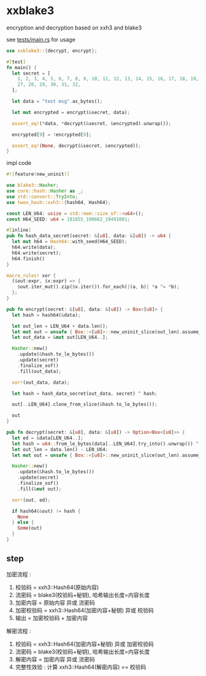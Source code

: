 <!-- 本文件由 ./readme.make.md 自动生成，请不要直接修改此文件 -->

# xxblake3

encryption and decryption based on xxh3 and blake3

see [tests/main.rs](https://docs.rs/crate/xxblake3/0.0.1/source/tests/main.rs) for usage

```rust
use xxblake3::{decrypt, encrypt};

#[test]
fn main() {
  let secret = [
    1, 2, 3, 4, 5, 6, 7, 8, 9, 10, 11, 12, 13, 14, 15, 16, 17, 18, 19, 20, 21, 22, 23, 24, 25, 26,
    27, 28, 29, 30, 31, 32,
  ];

  let data = "test msg".as_bytes();

  let mut encrypted = encrypt(&secret, data);

  assert_eq!(*data, *decrypt(&secret, &encrypted).unwrap());

  encrypted[9] = !encrypted[9];

  assert_eq!(None, decrypt(&secret, &encrypted));
}

```

impl code

```rust
#![feature(new_uninit)]

use blake3::Hasher;
use core::hash::Hasher as _;
use std::convert::TryInto;
use twox_hash::xxh3::{hash64, Hash64};

const LEN_U64: usize = std::mem::size_of::<u64>();
const H64_SEED: u64 = 181855_198662_19491001;

#[inline]
pub fn hash_data_secret(secret: &[u8], data: &[u8]) -> u64 {
  let mut h64 = Hash64::with_seed(H64_SEED);
  h64.write(data);
  h64.write(secret);
  h64.finish()
}

macro_rules! xor {
  ($out:expr, $x:expr) => {
    $out.iter_mut().zip($x.iter()).for_each(|(a, b)| *a ^= *b);
  };
}

pub fn encrypt(secret: &[u8], data: &[u8]) -> Box<[u8]> {
  let hash = hash64(&data);

  let out_len = LEN_U64 + data.len();
  let mut out = unsafe { Box::<[u8]>::new_uninit_slice(out_len).assume_init() };
  let out_data = &mut out[LEN_U64..];

  Hasher::new()
    .update(&hash.to_le_bytes())
    .update(secret)
    .finalize_xof()
    .fill(out_data);

  xor!(out_data, data);

  let hash = hash_data_secret(out_data, secret) ^ hash;

  out[..LEN_U64].clone_from_slice(&hash.to_le_bytes());

  out
}

pub fn decrypt(secret: &[u8], data: &[u8]) -> Option<Box<[u8]>> {
  let ed = &data[LEN_U64..];
  let hash = u64::from_le_bytes(data[..LEN_U64].try_into().unwrap()) ^ hash_data_secret(ed, secret);
  let out_len = data.len() - LEN_U64;
  let mut out = unsafe { Box::<[u8]>::new_uninit_slice(out_len).assume_init() };

  Hasher::new()
    .update(&hash.to_le_bytes())
    .update(secret)
    .finalize_xof()
    .fill(&mut out);

  xor!(out, ed);

  if hash64(&out) != hash {
    None
  } else {
    Some(out)
  }
}

```

## step

加密流程 :

  1. 校验码 = xxh3::Hash64(原始内容)
  1. 流密码 = blake3(校验码+秘钥), 哈希输出长度=内容长度
  1. 加密内容 = 原始内容 异或 流密码
  1. 加密校验码 = xxh3::Hash64(加密内容+秘钥) 异或 校验码
  1. 输出 = 加密校验码 + 加密内容

解密流程 :

  1. 校验码 = xxh3::Hash64(加密内容+秘钥) 异或 加密校验码
  1. 流密码 = blake3(校验码+秘钥), 哈希输出长度=内容长度
  1. 解密内容 = 加密内容 异或 流密码
  1. 完整性效验 : 计算 xxh3::Hash64(解密内容) == 校验码
